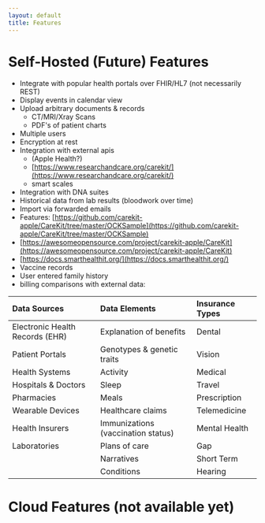 ```yaml
---
layout: default
title: Features
---
```


# Self-Hosted (Future) Features

- Integrate with popular health portals over FHIR/HL7 (not necessarily REST)
- Display events in calendar view 
- Upload arbitrary documents & records
	- CT/MRI/Xray Scans
	- PDF's of patient charts
- Multiple users
- Encryption at rest
- Integration with external apis
	- (Apple Health?)
	- [https://www.researchandcare.org/carekit/](https://www.researchandcare.org/carekit/)
	- smart scales
- Integration with DNA suites
- Historical data from lab results (bloodwork over time)
- Import via forwarded emails
- Features:  [https://github.com/carekit-apple/CareKit/tree/master/OCKSample](https://github.com/carekit-apple/CareKit/tree/master/OCKSample)
- [https://awesomeopensource.com/project/carekit-apple/CareKit](https://awesomeopensource.com/project/carekit-apple/CareKit)
- [https://docs.smarthealthit.org/](https://docs.smarthealthit.org/)
- Vaccine records
- User entered family history
- billing comparisons with external data:

| Data Sources                    | Data Elements                      | Insurance Types |
|:--------------------------------|:-----------------------------------|:----------------|
| Electronic Health Records (EHR) | Explanation of benefits            | Dental          |
| Patient Portals                 | Genotypes & genetic traits         | Vision          |
| Health Systems                  | Activity                           | Medical         |
| Hospitals & Doctors             | Sleep                              | Travel          |
| Pharmacies                      | Meals                              | Prescription    |
| Wearable Devices                | Healthcare claims                  | Telemedicine    |
| Health Insurers                 | Immunizations (vaccination status) | Mental Health   |
| Laboratories                    | Plans of care                      | Gap             |
|                                 | Narratives                         | Short Term      |
|                                 | Conditions                         | Hearing         |

# Cloud Features (not available yet)
